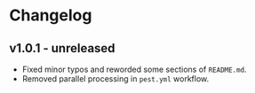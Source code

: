 # Changelog

## v1.0.1 - **unreleased**

- Fixed minor typos and reworded some sections of `README.md`.
- Removed parallel processing in `pest.yml` workflow.

